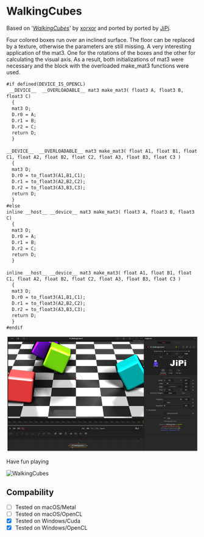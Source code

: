 WalkingCubes
==================

Based on '_[WalkingCubes](https://www.shadertoy.com/view/Xl3XR4)_' by [xorxor](https://www.shadertoy.com/user/xorxor) and ported by ported by [JiPi](../../Site/Profiles/JiPi.md).

Four colored boxes run over an inclined surface. The floor can be replaced by a texture, otherwise the parameters are still missing. A very interesting application of the mat3. One for the rotations of the boxes and the other for calculating the visual axis. As a result, both initializations of mat3 were necessary and the block with the overloaded make_mat3 functions were used.


```
#if defined(DEVICE_IS_OPENCL)
 __DEVICE__  __OVERLOADABLE__ mat3 make_mat3( float3 A, float3 B, float3 C)
  {
  mat3 D;
  D.r0 = A;
  D.r1 = B;
  D.r2 = C;
  return D;
  }

__DEVICE__  __OVERLOADABLE__ mat3 make_mat3( float A1, float B1, float C1, float A2, float B2, float C2, float A3, float B3, float C3 )
  {
  mat3 D;
  D.r0 = to_float3(A1,B1,C1);
  D.r1 = to_float3(A2,B2,C2);
  D.r2 = to_float3(A3,B3,C3);
  return D;
  }
#else
inline __host__ __device__ mat3 make_mat3( float3 A, float3 B, float3 C)
  {
  mat3 D;
  D.r0 = A;
  D.r1 = B;
  D.r2 = C;
  return D;
  }

inline __host__ __device__ mat3 make_mat3( float A1, float B1, float C1, float A2, float B2, float C2, float A3, float B3, float C3 )
  {
  mat3 D;
  D.r0 = to_float3(A1,B1,C1);
  D.r1 = to_float3(A2,B2,C2);
  D.r2 = to_float3(A3,B3,C3);
  return D;
  }
#endif
```

[![WalkingCubes](WalkingCubes.png)](WalkingCubes.fuse)



Have fun playing


![WalkingCubes](https://user-images.githubusercontent.com/78935215/114034649-a961eb00-987e-11eb-8be4-de55b8dd1e6c.gif)


## Compability
- [ ] Tested on macOS/Metal
- [ ] Tested on macOS/OpenCL
- [x] Tested on Windows/Cuda
- [x] Tested on Windows/OpenCL
